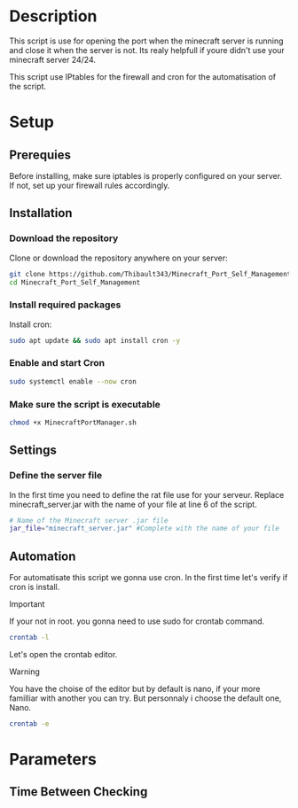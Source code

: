 # Description
This script is use for opening the port when the minecraft server is running and close it when the server is not.
Its realy helpfull if youre didn't use your minecraft server 24/24.

This script use IPtables for the firewall and cron for the automatisation of the script.

# Setup
## Prerequies
Before installing, make sure iptables is properly configured on your server. If not, set up your firewall rules accordingly.
## Installation
### Download the repository
Clone or download the repository anywhere on your server:
```bash
git clone https://github.com/Thibault343/Minecraft_Port_Self_Management
cd Minecraft_Port_Self_Management 
```
### Install required packages
Install cron:
```bash
sudo apt update && sudo apt install cron -y

```
### Enable and start Cron
```bash
sudo systemctl enable --now cron
```
### Make sure the script is executable
```bash
chmod +x MinecraftPortManager.sh
```
## Settings
### Define the server file
In the first time you need to define the rat file use for your serveur.
Replace minecraft_server.jar with the name of your file at line 6 of the script.
```bash
# Name of the Minecraft server .jar file
jar_file="minecraft_server.jar" #Complete with the name of your file
```

## Automation
For automatisate this script we gonna use cron.
In the first time let's verify if cron is install.
> [!IMPORTANT]  
> If your not in root. you gonna need to use sudo for crontab command.
```bash
crontab -l
```
Let's open the crontab editor.
> [!WARNING]  
> You have the choise of the editor but by default is nano, if your more familliar with another you can try.
> But personnaly i choose the default one, Nano.
```bash
crontab -e
```


# Parameters
## Time Between Checking
